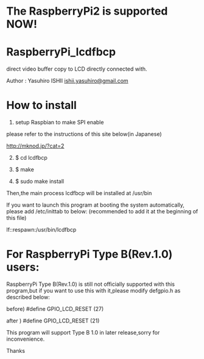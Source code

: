 
The RaspberryPi2 is supported NOW!
==================================

RaspberryPi_lcdfbcp
===================
direct video buffer copy to LCD directly connected with.

Author : Yasuhiro ISHII ishii.yasuhiro@gmail.com

How to install
===
1) setup Raspbian to make SPI enable

 please refer to the instructions of this site below(in Japanese)

 http://mknod.jp/?cat=2

2) $ cd lcdfbcp

3) $ make

4) $ sudo make install

Then,the main process lcdfbcp will be installed at /usr/bin


If you want to launch this program at booting the system automatically,
please add /etc/inittab to below: (recommended to add it at the beginning
of this file)

lf::respawn:/usr/bin/lcdfbcp

For RaspberryPi Type B(Rev.1.0) users:
===
RaspberryPi Type B(Rev.1.0) is still not officially supported with this program,but
if you want to use this with it,please modify defgpio.h as described below:


before) #define GPIO_LCD_RESET (27)

after ) #define GPIO_LCD_RESET (21)

This program will support Type B 1.0 in later release,sorry for inconvenience.

Thanks
